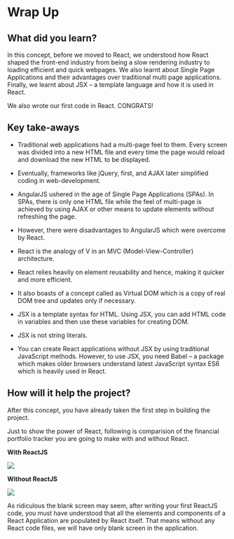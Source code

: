 # Wrap Up

## What did you learn?

In this concept, before we moved to React, we understood how React shaped the front-end industry from being a slow rendering industry to loading efficient and quick webpages. We also learnt about Single Page Applications and their advantages over traditional multi page applications. Finally, we learnt about JSX – a template language and how it is used in React.

We also wrote our first code in React. CONGRATS!

## Key take-aways

-	Traditional web applications had a multi-page feel to them. Every screen was divided into a new HTML file and every time the page would reload and download the new HTML to be displayed.
-	Eventually, frameworks like jQuery, first, and AJAX later simplified coding in web-development.

-	AngularJS ushered in the age of Single Page Applications (SPAs). In SPAs, there is only one HTML file while the feel of multi-page is achieved by using AJAX or other means to update elements without refreshing the page.

-	However, there were disadvantages to AngularJS which were overcome by React. 
-	React is the analogy of V in an MVC (Model-View-Controller) architecture.

-	React relies heavily on element reusability and hence, making it quicker and more efficient.

-	It also boasts of a concept called as Virtual DOM which is a copy of real DOM tree and updates only if necessary.

-	JSX is a template syntax for HTML. Using JSX, you can add HTML code in variables and then use these variables for creating DOM.

-	JSX is not string literals.

-	You can create React applications without JSX by using traditional JavaScript methods. However, to use JSX, you need Babel – a package which makes older browsers understand latest JavaScript syntax ES6 which is heavily used in React.

## How will it help the project?

After this concept, you have already taken the first step in building the project.

Just to show the power of React, following is comparision of the financial portfolio tracker you are going to make with and without React.

**With ReactJS**

![](https://github.com/greyatom-school/the-minerva-project/raw/master/FEWD/sprint_4/images/FP1.png)

**Without ReactJS**

![](https://github.com/greyatom-school/the-minerva-project/raw/master/FEWD/sprint_4/images/FP2.PNG)

As ridiculous the blank screen may seem, after writing your first ReactJS code, you must have understood that all the elements and components of a React Application are populated by React itself.
That means without any React code files, we will have only blank screen in the application.

